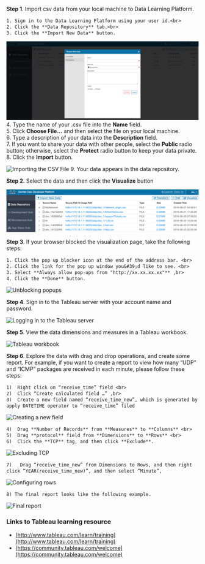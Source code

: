 
**Step 1**. Import csv data from your local machine to Data Learning Platform.

	1. Sign in to the Data Learning Platform using your user id.<br>
	2. Click the **Data Repository** tab.<br>
	3. Click the **Import New Data** button. 
![alt-tag](https://github.com/prakdutt/data-dev-learning-labs/blob/master/labs/vizualize-csv-tableau/assets/images/ImportCSV.PNG?raw=true)
	4. Type the name of your .csv file into the **Name** field. <br>
	5. Click **Choose File...** and then select the file on your local machine.<br>
	6. Type a description of your data into the **Description** field.<br>
	7. If you want to share your data with other people, select the **Public** radio button; otherwise, select the **Protect** radio button to keep your data private.<br>
	8. Click the **Import** button.

![Importing the CSV File](https://github.com/prakdutt/data-dev-learning-labs/blob/master/labs/vizualize-csv-tableau/assets/images/import_data_dialog.png?raw=true)
      	9. Your data appears in the data repository.
      	
**Step 2.** Select the data and then click the **Visualize** button

![Selecting data to visualize](https://github.com/prakdutt/data-dev-learning-labs/blob/master/labs/vizualize-csv-tableau/assets/images/select_data_in_repo.png?raw=true)


**Step 3**.  If your browser blocked the visualization page, take the following steps:

	1. Click the pop up blocker icon at the end of the address bar. <br>
	2. Click the link for the pop up window you&#39;d like to see. <br>
	3. Select **Always allow pop-ups from "http://xx.xx.xx.xx"** ,br>
	4. Click the **Done** button.

![Unblocking popups](https://github.com/prakdutt/data-dev-learning-labs/blob/master/labs/vizualize-csv-tableau/assets/images/unblock_popups.png?raw=true)

**Step 4**.  Sign in to the Tableau server with your account name and password.

![Logging in to the Tableau server](https://github.com/prakdutt/data-dev-learning-labs/blob/master/labs/vizualize-csv-tableau/assets/images/signin_tableau_server.png?raw=true)

**Step 5**.  View the data dimensions and measures in a Tableau workbook.

![Tableau workbook](https://github.com/prakdutt/data-dev-learning-labs/blob/master/labs/vizualize-csv-tableau/assets/images/tableau_wkbk.png?raw=true)

**Step 6**. Explore the data with drag and drop operations, and create some report.
For example, if you want to create a report to view how many “UDP” and “ICMP” packages are received in each minute, please follow these steps:

	1)	Right click on “receive_time” field <br>
	2)	Click “Create calculated field …” ,br>
	3)	Create a new field named “receive_time_new”, which is generated by apply DATETIME operator to “receive_time” filed 

![Creating a new field](https://github.com/prakdutt/data-dev-learning-labs/blob/master/labs/vizualize-csv-tableau/assets/images/receive_time_new_field.png?raw=true)


	4)	Drag **Number of Records** from **Measures** to **Columns** <br>
	5)	Drag **protocol** field from **Dimensions** to **Rows** <br>
	6) 	Click the **TCP** tag, and then click **Exclude**.

![Excluding TCP](https://github.com/prakdutt/data-dev-learning-labs/blob/master/labs/vizualize-csv-tableau/assets/images/exclude_tcp.png?raw=true)

	7)	 Drag “receive_time_new” from Dimensions to Rows, and then right click “YEAR(receive_time_new)”, and then select “Minute”,

![Configuring rows](https://github.com/prakdutt/data-dev-learning-labs/blob/master/labs/vizualize-csv-tableau/assets/images/configure_rows.png?raw=true)

	8) The final report looks like the following example.

![Final report](https://github.com/prakdutt/data-dev-learning-labs/blob/master/labs/vizualize-csv-tableau/assets/images/final_report.png?raw=true)



### Links to Tableau learning resource

- [http://www.tableau.com/learn/training](http://www.tableau.com/learn/training)
- [https://community.tableau.com/welcome](https://community.tableau.com/welcome)
